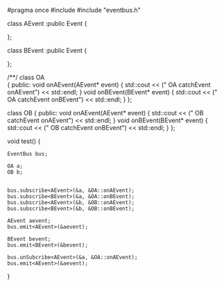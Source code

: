 #pragma once
#include <iostream>
#include "eventbus.h"
 

class AEvent :public Event<AEvent>
{
 
};

class BEvent :public Event<BEvent>
{
 
};

/**/
class OA  
{
public:
	void onAEvent(AEvent* event)
	{
		std::cout << (" OA catchEvent onAEvent") << std::endl;
	}
	void onBEvent(BEvent* event)
	{
		std::cout << (" OA catchEvent onBEvent") << std::endl;
	}
};
 
class OB  {
public:
	void onAEvent(AEvent* event)
	{
		std::cout << (" OB catchEvent onAEvent") << std::endl;
	}
	void onBEvent(BEvent* event)
	{
		std::cout << (" OB catchEvent onBEvent") << std::endl;
	}
};
 
void test()
{
	
	EventBus bus;
	 
	OA a;
	OB b;

 
	bus.subscribe<AEvent>(&a, &OA::onAEvent);
	bus.subscribe<BEvent>(&a, &OA::onBEvent);
	bus.subscribe<AEvent>(&b, &OB::onAEvent);
	bus.subscribe<BEvent>(&b, &OB::onBEvent);

	AEvent aevent;
	bus.emit<AEvent>(&aevent);

	BEvent bevent;
	bus.emit<BEvent>(&bevent);

	bus.unSubcribe<AEvent>(&a, &OA::onAEvent);
	bus.emit<AEvent>(&aevent);

}
